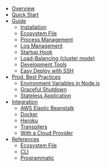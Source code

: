 <!-- <ul id="acc" class="vertical menu accordion-menu" data-accordion-menu data-submenu-toggle="true"> -->
<ul id="acc">
  <li><a href="/ch/runtime/overview/">Overview</a></li>
  <li><a href="/ch/runtime/quickstart/">Quick Start</a></li>
  <li><a href="/ch/runtime/guide/">Guide</a>
    <ul class="">
      <li><a href="/ch/runtime/guide/installation/">Installation</a></li>
      <li><a href="/ch/runtime/guide/ecosystem-file/">Ecosystem File</a></li>
      <li><a href="/ch/runtime/guide/process-management/">Process Management</a></li>
      <li><a href="/ch/runtime/guide/log-management/">Log Management</a></li>
      <li><a href="/ch/runtime/guide/startup-hook/">Startup Hook</a></li>
      <li><a href="/ch/runtime/guide/load-balancing/">Load-Balancing (cluster mode)</a></li>
      <li><a href="/ch/runtime/guide/development-tools/">Development Tools</a></li>
      <li><a href="/ch/runtime/guide/easy-deploy-with-ssh/">Easy Deploy with SSH</a></li>
    </ul>
</li>
  <li><a href="/ch/runtime/production-best-practices/">Prod. Best Practices</a>
    <ul class="">
      <li><a href="/ch/runtime/production-best-practices/environment-variables-in-nodejs/">Environment Variables in Node.js</a></li>
      <li><a href="/ch/runtime/production-best-practices/graceful-shutdown/">Graceful Shutdown</a></li>
      <li><a href="/ch/runtime/production-best-practices/stateless-application/">Stateless Application</a></li>
    </ul>
  </li>
  <li><a href="/ch/runtime/integration/">Integration</a>
    <ul class="">
      <li><a href="/ch/runtime/integration/elastic-beanstalk/">AWS Elastic Beanstalk</a></li>
      <li><a href="/ch/runtime/integration/docker/">Docker</a></li>
      <li><a href="/ch/runtime/integration/heroku/">Heroku</a></li>
      <li><a href="/ch/runtime/integration/transpilers/">Transpilers</a></li>
      <li><a href="/ch/runtime/integration/cloud-providers/">With a Cloud Provider</a></li>
    </ul>
  </li>
  <li><a href="/ch/runtime/references/">References</a>
    <ul class="">
      <li><a href="/ch/runtime/references/ecosystem-file/">Ecosystem File</a></li>
      <li><a href="/ch/runtime/references/pm2-cli/">CLI</a></li>
      <li><a href="/ch/runtime/references/pm2-programmatic/">Programmatic</a></li>
    </ul>
  </li>
</ul>